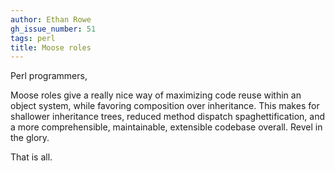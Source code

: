 ```yaml
---
author: Ethan Rowe
gh_issue_number: 51
tags: perl
title: Moose roles
---
```


Perl programmers,

Moose roles give a really nice way of maximizing code reuse within an object system, while favoring composition over inheritance.  This makes for shallower inheritance trees, reduced method dispatch spaghettification, and a more comprehensible, maintainable, extensible codebase overall.  Revel in the glory.

That is all.
